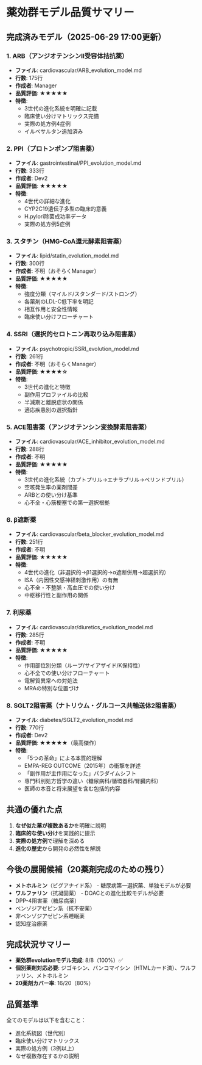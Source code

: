 # 薬効群モデル品質サマリー

## 完成済みモデル（2025-06-29 17:00更新）

### 1. ARB（アンジオテンシンII受容体拮抗薬）
- **ファイル**: cardiovascular/ARB_evolution_model.md
- **行数**: 175行
- **作成者**: Manager
- **品質評価**: ★★★★★
- **特徴**: 
  - 3世代の進化系統を明確に記載
  - 臨床使い分けマトリックス完備
  - 実際の処方例4症例
  - イルベサルタン追加済み

### 2. PPI（プロトンポンプ阻害薬）
- **ファイル**: gastrointestinal/PPI_evolution_model.md
- **行数**: 333行
- **作成者**: Dev2
- **品質評価**: ★★★★★
- **特徴**:
  - 4世代の詳細な進化
  - CYP2C19遺伝子多型の臨床的意義
  - H.pylori除菌成功率データ
  - 実際の処方例5症例

### 3. スタチン（HMG-CoA還元酵素阻害薬）
- **ファイル**: lipid/statin_evolution_model.md
- **行数**: 300行
- **作成者**: 不明（おそらくManager）
- **品質評価**: ★★★★★
- **特徴**:
  - 強度分類（マイルド/スタンダード/ストロング）
  - 各薬剤のLDL-C低下率を明記
  - 相互作用と安全性情報
  - 臨床使い分けフローチャート

### 4. SSRI（選択的セロトニン再取り込み阻害薬）
- **ファイル**: psychotropic/SSRI_evolution_model.md
- **行数**: 261行
- **作成者**: 不明（おそらくManager）
- **品質評価**: ★★★★☆
- **特徴**:
  - 3世代の進化と特徴
  - 副作用プロファイルの比較
  - 半減期と離脱症状の関係
  - 適応疾患別の選択指針

### 5. ACE阻害薬（アンジオテンシン変換酵素阻害薬）
- **ファイル**: cardiovascular/ACE_inhibitor_evolution_model.md
- **行数**: 288行
- **作成者**: 不明
- **品質評価**: ★★★★★
- **特徴**:
  - 3世代の進化系統（カプトプリル→エナラプリル→ペリンドプリル）
  - 空咳発生率の薬剤間差
  - ARBとの使い分け基準
  - 心不全・心筋梗塞での第一選択根拠

### 6. β遮断薬
- **ファイル**: cardiovascular/beta_blocker_evolution_model.md
- **行数**: 251行
- **作成者**: 不明
- **品質評価**: ★★★★★
- **特徴**:
  - 4世代の進化（非選択的→β1選択的→α遮断併用→超選択的）
  - ISA（内因性交感神経刺激作用）の有無
  - 心不全・不整脈・高血圧での使い分け
  - 中枢移行性と副作用の関係

### 7. 利尿薬
- **ファイル**: cardiovascular/diuretics_evolution_model.md
- **行数**: 285行
- **作成者**: 不明
- **品質評価**: ★★★★★
- **特徴**:
  - 作用部位別分類（ループ/サイアザイド/K保持性）
  - 心不全での使い分けフローチャート
  - 電解質異常への対処法
  - MRAの特別な位置づけ

### 8. SGLT2阻害薬（ナトリウム・グルコース共輸送体2阻害薬）
- **ファイル**: diabetes/SGLT2_evolution_model.md
- **行数**: 770行
- **作成者**: Dev2
- **品質評価**: ★★★★★（最高傑作）
- **特徴**:
  - 「5つの革命」による本質的理解
  - EMPA-REG OUTCOME（2015年）の衝撃を詳述
  - 「副作用が主作用になった」パラダイムシフト
  - 専門科別処方哲学の違い（糖尿病科/循環器科/腎臓内科）
  - 医師の本音と将来展望を含む包括的内容

## 共通の優れた点
1. **なぜ似た薬が複数あるか**を明確に説明
2. **臨床的な使い分け**を実践的に提示
3. **実際の処方例**で理解を深める
4. **進化の歴史**から開発の必然性を解説

## 今後の展開候補（20薬剤完成のための残り）
- **メトホルミン**（ビグアナイド系） - 糖尿病第一選択薬、単独モデルが必要
- **ワルファリン**（抗凝固薬） - DOACとの進化比較モデルが必要
- DPP-4阻害薬（糖尿病薬）
- ベンゾジアゼピン系（抗不安薬）
- 非ベンゾジアゼピン系睡眠薬
- 認知症治療薬

## 完成状況サマリー
- **薬効群evolutionモデル完成**: 8/8（100%）✅
- **個別薬剤対応必要**: ジゴキシン、バンコマイシン（HTMLカード済）、ワルファリン、メトホルミン
- **20薬剤カバー率**: 16/20（80%）

## 品質基準
全てのモデルは以下を含むこと：
- 進化系統図（世代別）
- 臨床使い分けマトリックス
- 実際の処方例（3例以上）
- なぜ複数存在するかの説明